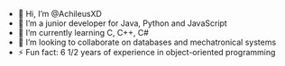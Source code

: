 - 👋 Hi, I’m @AchileusXD
- 👀 I’m a junior developer for Java, Python and JavaScript
- 🌱 I’m currently learning C, C++, C#
- 💞️ I’m looking to collaborate on databases and mechatronical systems
- ⚡ Fun fact: 6 1/2 years of experience in object-oriented programming  

<!---
AchileusXD/AchileusXD is a ✨ special ✨ repository because its `README.md` (this file) appears on your GitHub profile.
You can click the Preview link to take a look at your changes.
--->
